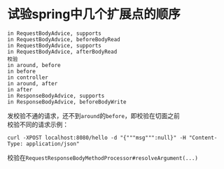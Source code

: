 # 试验spring中几个扩展点的顺序

```
in RequestBodyAdvice, supports
in RequestBodyAdvice, beforeBodyRead
in RequestBodyAdvice, supports
in RequestBodyAdvice, afterBodyRead
校验
in around, before
in before
in controller
in around, after
in after
in ResponseBodyAdvice, supports
in ResponseBodyAdvice, beforeBodyWrite
```

发校验不通的请求，还不到```around```的```before```，即校验在切面之前  
校验不同的请求示例：
```
curl -XPOST localhost:8080/hello -d "{"""msg""":null}" -H "Content-Type: application/json"
```
校验在```RequestResponseBodyMethodProcessor#resolveArgument(...)```
